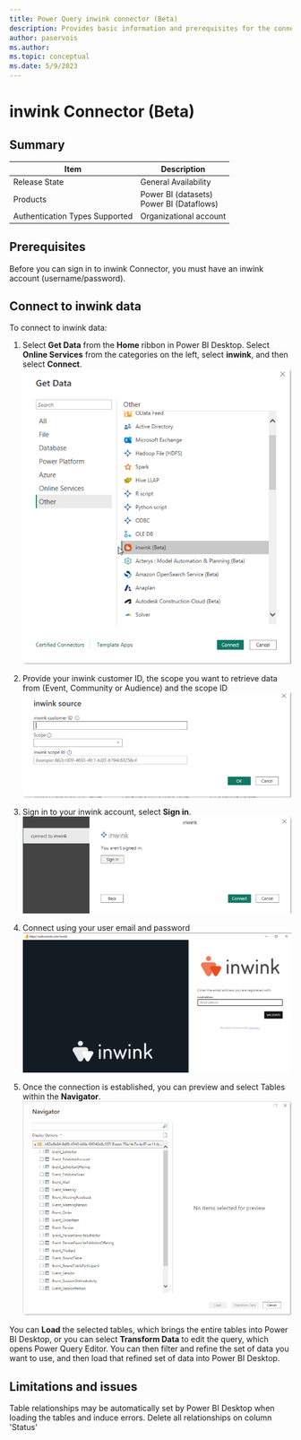 ```yaml
---
title: Power Query inwink connector (Beta)
description: Provides basic information and prerequisites for the connector, descriptionson how to connect to the inwink connector.
author: paservois
ms.author: 
ms.topic: conceptual
ms.date: 5/9/2023
---
```


# inwink Connector (Beta)
 
## Summary

| Item | Description |
| ---- | ----------- |
| Release State | General Availability |
| Products | Power BI (datasets)<br/>Power BI (Dataflows) |
| Authentication Types Supported | Organizational account |

## Prerequisites
Before you can sign in to inwink Connector, you must have an inwink account (username/password).

 
## Connect to inwink data

To connect to inwink data:

1. Select **Get Data** from the **Home** ribbon in Power BI Desktop. Select **Online Services** from the categories on the left, select **inwink**, and then select **Connect**.
![Get Data from inwink](./media/inwink/get-data.png)

2. Provide your inwink customer ID, the scope you want to retrieve data from (Event, Community or Audience) and the scope ID
![Select scope](./media/inwink/select-scope.png)

3. Sign in to your inwink account, select **Sign in**.
![Authentication step 1](./media/inwink/auth1.png)

4. Connect using your user email and password
![Authentication step 2](./media/inwink/auth2.png)

5. Once the connection is established, you can preview and select Tables within the **Navigator**. 
![Select tables](./media/inwink/nav-data.png)

You can **Load** the selected tables, which brings the entire tables into Power BI Desktop, or you can select **Transform Data** to edit the query, which opens Power Query Editor. You can then filter and refine the set of data you want to use, and then load that refined set of data into Power BI Desktop.



## Limitations and issues

Table relationships may be automatically set by Power BI Desktop when loading the tables and induce errors. Delete all relationships on column 'Status'